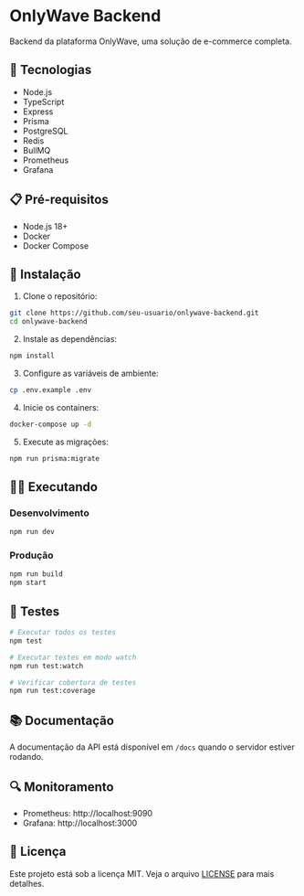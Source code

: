 # OnlyWave Backend

Backend da plataforma OnlyWave, uma solução de e-commerce completa.

## 🚀 Tecnologias

- Node.js
- TypeScript
- Express
- Prisma
- PostgreSQL
- Redis
- BullMQ
- Prometheus
- Grafana

## 📋 Pré-requisitos

- Node.js 18+
- Docker
- Docker Compose

## 🔧 Instalação

1. Clone o repositório:
```bash
git clone https://github.com/seu-usuario/onlywave-backend.git
cd onlywave-backend
```

2. Instale as dependências:
```bash
npm install
```

3. Configure as variáveis de ambiente:
```bash
cp .env.example .env
```

4. Inicie os containers:
```bash
docker-compose up -d
```

5. Execute as migrações:
```bash
npm run prisma:migrate
```

## 🏃‍♂️ Executando

### Desenvolvimento
```bash
npm run dev
```

### Produção
```bash
npm run build
npm start
```

## 🧪 Testes

```bash
# Executar todos os testes
npm test

# Executar testes em modo watch
npm run test:watch

# Verificar cobertura de testes
npm run test:coverage
```

## 📚 Documentação

A documentação da API está disponível em `/docs` quando o servidor estiver rodando.

## 🔍 Monitoramento

- Prometheus: http://localhost:9090
- Grafana: http://localhost:3000

## 📝 Licença

Este projeto está sob a licença MIT. Veja o arquivo [LICENSE](LICENSE) para mais detalhes.